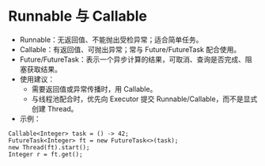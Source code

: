 # Runnable 与 Callable

- Runnable：无返回值、不能抛出受检异常；适合简单任务。
- Callable<V>：有返回值、可抛出异常；常与 Future/FutureTask 配合使用。
- Future/FutureTask：表示一个异步计算的结果，可取消、查询是否完成、阻塞获取结果。
- 使用建议：
  - 需要返回值或异常传播时，用 Callable。
  - 与线程池配合时，优先向 Executor 提交 Runnable/Callable，而不是显式创建 Thread。
- 示例：
```
Callable<Integer> task = () -> 42;
FutureTask<Integer> ft = new FutureTask<>(task);
new Thread(ft).start();
Integer r = ft.get();
```